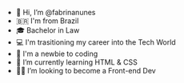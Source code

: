 - 👋 Hi, I’m @fabrinanunes
- 🇧🇷 I'm from Brazil
- 🎓 Bachelor in Law
- 💻 I'm trasitioning my career into the Tech World
- 👧 I'm a newbie to coding 
- 📘 I’m currently learning HTML & CSS
- 👩‍💻 I’m looking to become a Front-end Dev

<!---
fabrinanunes/fabrinanunes is a ✨ special ✨ repository because its `README.md` (this file) appears on your GitHub profile.
You can click the Preview link to take a look at your changes.
--->
